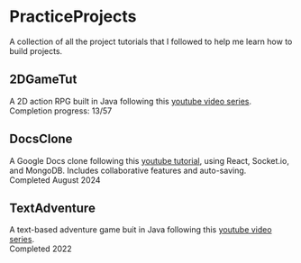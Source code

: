 # PracticeProjects
A collection of all the project tutorials that I followed to help me learn how to build projects.

## 2DGameTut
A 2D action RPG built in Java following this [youtube video series](https://youtube.com/playlist?list=PL_QPQmz5C6WUF-pOQDsbsKbaBZqXj4qSq&si=JTNF5EKiDB5Tjv-a).  
Completion progress: 13/57

## DocsClone
A Google Docs clone following this [youtube tutorial](https://youtu.be/iRaelG7v0OU?si=G-CJyg9qkpP8oj_5), using React, Socket.io, and MongoDB. 
Includes collaborative features and auto-saving.  
Completed August 2024

## TextAdventure
A text-based adventure game buit in Java following this [youtube video series](https://youtube.com/playlist?list=PL_QPQmz5C6WUMB0xEMZosWbyQo_Kil0Fb&si=81b0Og3rDpZvjHHW).  
Completed 2022